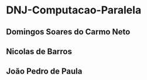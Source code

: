 # DNJ-Computacao-Paralela

## Domingos Soares do Carmo Neto
## Nicolas de Barros
## João Pedro de Paula
